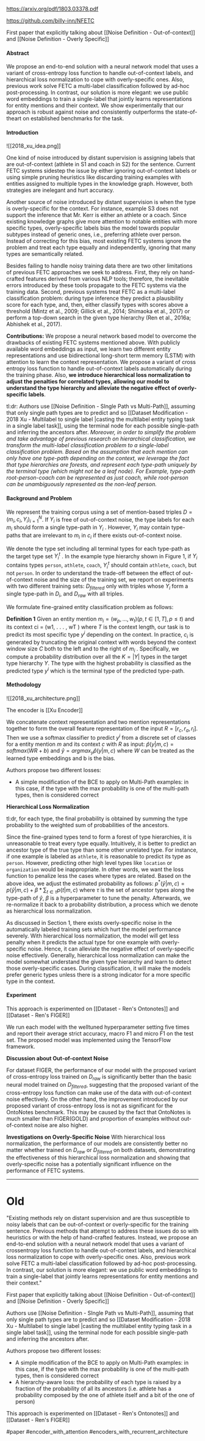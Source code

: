 https://arxiv.org/pdf/1803.03378.pdf

https://github.com/billy-inn/NFETC

First paper that explicitly talking about [[Noise Definition - Out-of-context]] and [[Noise Definition - Overly Specific]]

#### Abstract

We propose an end-to-end solution with a neural network model that uses a variant of cross-entropy loss function to handle out-of-context labels, and hierarchical loss normalization to cope with overly-specific ones. Also, previous work solve FETC a multi-label classification followed by ad-hoc post-processing. In contrast, our solution is more elegant: we use public word embeddings to train a single-label that jointly learns representations for entity mentions and their context. We show experimentally that our approach is robust against noise and consistently outperforms the state-of-theart on established benchmarks for the task.

#### Introduction

![[2018_xu_idea.png]]

One kind of noise introduced by distant supervision is assigning labels that are out-of-context (athlete in S1 and coach in S2) for the sentence. Current FETC systems sidestep the issue by either ignoring out-of-context labels or using simple pruning heuristics like discarding training examples with entities assigned to multiple types in the knowledge graph. However, both strategies are inelegant and hurt accuracy.

Another source of noise introduced by distant supervision is when the type is overly-specific for the context. For instance, example S3 does not support the inference that Mr. Kerr is either an athlete or a coach. Since existing knowledge graphs give more attention to notable entities with more specific types, overly-specific labels bias the model towards popular subtypes instead of generic ones, i.e., preferring athlete over person. Instead of correcting for this bias, most existing FETC systems ignore the problem and treat each type equally and independently, ignoring that many types are semantically related.

Besides failing to handle noisy training data there are two other limitations of previous FETC approaches we seek to address. First, they rely on hand-crafted features derived from various NLP tools; therefore, the inevitable errors introduced by these tools propagate to the FETC systems via the training data. Second, previous systems treat FETC as a multi-label classification problem: during type inference they predict a plausibility score for each type, and, then, either classify types with scores above a threshold (Mintz et al., 2009; Gillick et al., 2014; Shimaoka et al., 2017) or perform a top-down search in the given type hierarchy (Ren et al., 2016a; Abhishek et al., 2017).

**Contributions:** We propose a neural network based model to overcome the drawbacks of existing FETC systems mentioned above. With publicly available word embeddings as input, we learn two different entity representations and use bidirectional long-short term memory (LSTM) with attention to learn the context representation. We propose a variant of cross entropy loss function to handle out-of-context labels automatically during the training phase. Also, **we introduce hierarchical loss normalization to adjust the penalties for correlated types, allowing our model to understand the type hierarchy and alleviate the negative effect of overly-specific labels**.

tl:dr: Authors use [[Noise Definition - SIngle Path vs Multi-Path]], assuming that only single path types are to predict and so [[Dataset Modification - 2018 Xu - Multilabel to single label |casting the multilabel entity typing task in a single label task]], using the terminal node for each possible single-path and inferring the ancestors after.
	*Moreover, in order to simplify the problem and take advantage of previous research on hierarchical classification, we transform the multi-label classification problem to a single-label classification problem. Based on the assumption that each mention can only have one type-path depending on the context, we leverage the fact that type hierarchies are forests, and represent each type-path uniquely by the terminal type (which might not be a leaf node). For Example, type-path root-person-coach can be represented as just coach, while root-person can be unambiguously represented as the non-leaf person.*

#### Background and Problem

We represent the training corpus using a set of mention-based triples $D = {(m_i , c_i , Y_i)}^N_{i=1}$. If $Y_i$ is free of out-of-context noise, the type labels for each $m_i$ should form a single type-path in $Y_i$ . However, $Y_i$ may contain type-paths that are irrelevant to $m_i$ in $c_i$ if there exists out-of-context noise.

We denote the type set including all terminal types for each type-path as the target type set $Y^t_i$ . In the example type hierarchy shown in Figure 1, if $Y_i$ contains types `person`, `athlete`, `coach`, $Y^t_i$ should contain `athlete`, `coach`, but not `person`. In order to understand the trade-off between the effect of out-of-context noise and the size of the training set, we report on experiments with two different training sets: $D_{filtered}$ only with triples whose $Y_i$ form a single type-path in $D_i$, and $D_{raw}$ with all triples.

We formulate fine-grained entity classification problem as follows: 

**Definition 1** Given an entity mention $m_i = (w_p, . . . , w_t) (p, t \in [1, T], p \leq t)$ and its context ci = (w1, . . . , wT ) where $T$ is the context length, our task is to predict its most specific type $y^i$ depending on the context. 
In practice, $c_i$ is generated by truncating the original context with words beyond the context window size $C$ both to the left and to the right of $m_i$ . Specifically, we compute a probability distribution over all the $K = |Y|$ types in the target type hierarchy $Y$. The type with the highest probability is classified as the predicted type $y^i$ which is the terminal type of the predicted type-path.

#### Methodology
![[2018_xu_architecture.png]]

The encoder is [[Xu Encoder]]

We concatenate context representation and two mention representations together to form the overall feature representation of the input $R = [r_c, r_a, r_l ]$. Then we use a softmax classifier to predict $y^i$ from a discrete set of classes for a entity mention $m$ and its context $c$ with $R$ as input: $\hat p(y|m,c) = softmax(WR + b)$ and $\hat y = argmax_y \hat p(y|m, c)$ where $W$ can be treated as the learned type embeddings and b is the bias.


Authors propose two different losses:

- A simple modification of the BCE to apply on Multi-Path examples: in this case, if the type with the max probability is one of the multi-path types, then is considered correct

**Hierarchical Loss Normalization**

tl:dr, for each type, the final probability is obtained by summing the type probability to the weighted sum of probabilities of the ancestors.  

Since the fine-grained types tend to form a forest of type hierarchies, it is unreasonable to treat every type equally. Intuitively, it is better to predict an ancestor type of the true type than some other unrelated type. For instance, if one example is labeled as `athlete`, it is reasonable to predict its type as `person`. However, predicting other high level types like `location` or `organization` would be inappropriate. In other words, we want the loss function to penalize less the cases where types are related. Based on the above idea, we adjust the estimated probability as follows: $p^*(\hat y|m, c) = p(\hat y|m, c) + \beta * \sum_{t \in \tau}p(t| m, c)$  where $\tau$ is the set of ancestor types along the type-path of $\hat y$, $\beta$ is a hyperparameter to tune the penalty. Afterwards, we re-normalize it back to a probability distribution, a process which we denote as hierarchical loss normalization.

As discussed in Section 1, there exists overly-specific noise in the automatically labeled training sets which hurt the model performance severely. With hierarchical loss normalization, the model will get less penalty when it predicts the actual type for one example with overly-specific noise. Hence, it can alleviate the negative effect of overly-specific noise effectively. Generally, hierarchical loss normalization can make the model somewhat understand the given type hierarchy and learn to detect those overly-specific cases. During classification, it will make the models prefer generic types unless there is a strong indicator for a more specific type in the context.

#### Experiment

This approach is experimented on [[Dataset - Ren's Ontonotes]] and [[Dataset - Ren's FIGER]]

We run each model with the welltuned hyperparameter setting five times and report their average strict accuracy, macro F1 and micro F1 on the test set. The proposed model was implemented using the TensorFlow framework.

**Discussion about Out-of-context Noise** 

For dataset FIGER, the performance of our model with the proposed variant of cross-entropy loss trained on $D_{raw}$ is significantly better than the basic neural model trained on $D_{filtered}$, suggesting that the proposed variant of the cross-entropy loss function can make use of the data with out-of-context noise effectively. On the other hand, the improvement introduced by our proposed variant of cross-entropy loss is not as significant for the OntoNotes benchmark. This may be caused by the fact that OntoNotes is much smaller than FIGER(GOLD) and proportion of examples without out-of-context noise are also higher.

**Investigations on Overly-Specific Noise** 
With hierarchical loss normalization, the performance of our models are consistently better no matter whether trained on $D_{raw}$ or $D_{filtered}$ on both datasets, demonstrating the effectiveness of this hierarchical loss normalization and showing that overly-specific noise has a potentially significant influence on the performance of FETC systems.

---
# Old
"Existing methods rely on distant supervision and are thus susceptible to noisy labels that can be out-of-context or overly-specific for the training sentence. Previous methods that attempt to address these issues do so with heuristics or with the help of hand-crafted features. Instead, we propose an end-to-end solution with a neural network model that uses a variant of crossentropy loss function to handle out-of-context labels, and hierarchical loss normalization to cope with overly-specific ones. Also, previous work solve FETC a multi-label classification followed by ad-hoc post-processing. In contrast, our solution is more elegant: we use public word embeddings to train a single-label that jointly learns representations for entity mentions and their context."

First paper that explicitly talking about [[Noise Definition - Out-of-context]] and [[Noise Definition - Overly Specific]]

Authors use [[Noise Definition - SIngle Path vs Multi-Path]], assuming that only single path types are to predict and so [[Dataset Modification - 2018 Xu - Multilabel to single label |casting the multilabel entity typing task in a single label task]], using the terminal node for each possible single-path and inferring the ancestors after.


Authors propose two different losses:

- A simple modification of the BCE to apply on Multi-Path examples: in this case, if the type with the max probability is one of the multi-path types, then is considered correct
- A hierarchy-aware loss: the probability of each type is raised by a fraction of the probability of all its ancestors (i.e. athlete has a probability composed by the one of athlete itself and a bit of the one of person)

This approach is experimented on [[Dataset - Ren's Ontonotes]] and [[Dataset - Ren's FIGER]]

#paper #encoder_with_attention #encoders_with_recurrent_architecture